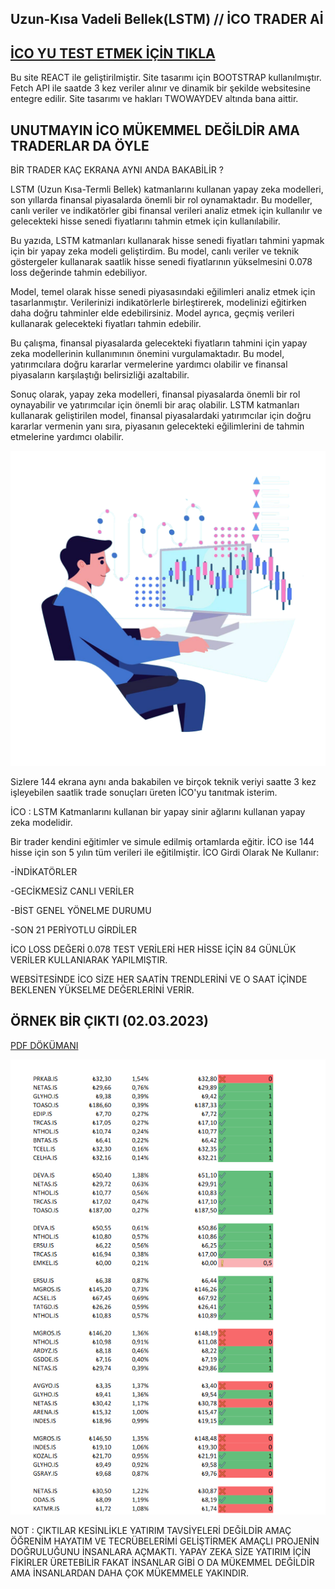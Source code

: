 ## Uzun-Kısa Vadeli Bellek(LSTM) // İCO TRADER Aİ

## [İCO YU TEST ETMEK İÇİN TIKLA](https://borsa.twowaydev.com/)

Bu site REACT ile geliştirilmiştir. Site tasarımı için BOOTSTRAP kullanılmıştır.
Fetch API ile saatde 3 kez  veriler alınır ve dinamik bir şekilde websitesine entegre edilir.
Site tasarımı ve hakları TWOWAYDEV altında  bana aittir.


## UNUTMAYIN İCO MÜKEMMEL DEĞİLDİR AMA TRADERLAR DA ÖYLE 


BİR TRADER KAÇ EKRANA AYNI ANDA BAKABİLİR ? 

LSTM (Uzun Kısa-Termli Bellek) katmanlarını kullanan yapay zeka modelleri, son yıllarda finansal piyasalarda önemli bir rol oynamaktadır. Bu modeller, canlı veriler ve indikatörler gibi finansal verileri analiz etmek için kullanılır ve gelecekteki hisse senedi fiyatlarını tahmin etmek için kullanılabilir.

Bu yazıda, LSTM katmanları kullanarak hisse senedi fiyatları tahmini yapmak için bir yapay zeka modeli geliştirdim. Bu model, canlı veriler ve teknik göstergeler kullanarak saatlik hisse senedi fiyatlarının yükselmesini 0.078 loss değerinde tahmin edebiliyor.

Model, temel olarak hisse senedi piyasasındaki eğilimleri analiz etmek için tasarlanmıştır. Verilerinizi indikatörlerle birleştirerek, modelinizi eğitirken daha doğru tahminler elde edebilirsiniz. Model ayrıca, geçmiş verileri kullanarak gelecekteki fiyatları tahmin edebilir.

Bu çalışma, finansal piyasalarda gelecekteki fiyatların tahmini için yapay zeka modellerinin kullanımının önemini vurgulamaktadır. Bu model, yatırımcılara doğru kararlar vermelerine yardımcı olabilir ve finansal piyasaların karşılaştığı belirsizliği azaltabilir.

Sonuç olarak, yapay zeka modelleri, finansal piyasalarda önemli bir rol oynayabilir ve yatırımcılar için önemli bir araç olabilir. LSTM katmanları kullanarak geliştirilen model, finansal piyasalardaki yatırımcılar için doğru kararlar vermenin yanı sıra, piyasanın gelecekteki eğilimlerini de tahmin etmelerine yardımcı olabilir.

![trader](https://github.com/mock3ng/ico/blob/main/TRANSPERENT-DAY-TRADING.png)



Sizlere 144 ekrana aynı anda bakabilen ve birçok teknik veriyi saatte 3 kez işleyebilen saatlik trade sonuçları üreten İCO'yu tanıtmak isterim.

İCO : LSTM Katmanlarını kullanan bir yapay sinir ağlarını kullanan yapay zeka modelidir.

Bir trader kendini eğitimler ve simule edilmiş ortamlarda eğitir. İCO ise 144 hisse için son 5 yılın tüm verileri ile eğitilmiştir.
İCO Girdi Olarak Ne Kullanır:

-İNDİKATÖRLER

-GECİKMESİZ CANLI VERİLER

-BİST GENEL YÖNELME DURUMU

-SON 21 PERİYOTLU GİRDİLER

İCO LOSS DEĞERİ 0.078
TEST VERİLERİ HER HİSSE İÇİN 84 GÜNLÜK VERİLER KULLANIARAK YAPILMIŞTIR.

WEBSİTESİNDE İCO SİZE HER SAATİN TRENDLERİNİ VE O SAAT İÇİNDE BEKLENEN YÜKSELME DEĞERLERİNİ VERİR.

## ÖRNEK BİR ÇIKTI (02.03.2023)

[PDF DÖKÜMANI](https://github.com/mock3ng/ico/blob/main/Trade-2-02.03.2023-1.pdf)


![ico](https://github.com/mock3ng/ico/blob/main/ico.png)




NOT : ÇIKTILAR KESİNLİKLE YATIRIM TAVSİYELERİ DEĞİLDİR AMAÇ ÖĞRENİM HAYATIM VE TECRÜBELERİMİ GELİŞTİRMEK AMAÇLI PROJENİN DOĞRULUĞUNU İNSANLARA AÇMAKTI.
YAPAY ZEKA SİZE YATIRIM İÇİN FİKİRLER ÜRETEBİLİR FAKAT İNSANLAR GİBİ O DA MÜKEMMEL DEĞİLDİR AMA İNSANLARDAN DAHA ÇOK MÜKEMMELE YAKINDIR.
